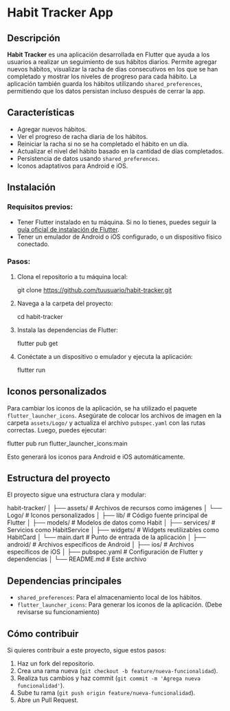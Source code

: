 # Habit Tracker App

## Descripción

**Habit Tracker** es una aplicación desarrollada en Flutter que ayuda a los usuarios a realizar un seguimiento de sus hábitos diarios. Permite agregar nuevos hábitos, visualizar la racha de días consecutivos en los que se han completado y mostrar los niveles de progreso para cada hábito. La aplicación también guarda los hábitos utilizando `shared_preferences`, permitiendo que los datos persistan incluso después de cerrar la app.

## Características

- Agregar nuevos hábitos.
- Ver el progreso de racha diaria de los hábitos.
- Reiniciar la racha si no se ha completado el hábito en un día.
- Actualizar el nivel del hábito basado en la cantidad de días completados.
- Persistencia de datos usando `shared_preferences`.
- Iconos adaptativos para Android e iOS.

## Instalación

### Requisitos previos:

- Tener Flutter instalado en tu máquina. Si no lo tienes, puedes seguir la [guía oficial de instalación de Flutter](https://flutter.dev/docs/get-started/install).
- Tener un emulador de Android o iOS configurado, o un dispositivo físico conectado.

### Pasos:

1. Clona el repositorio a tu máquina local:
   
   git clone https://github.com/tuusuario/habit-tracker.git

2. Navega a la carpeta del proyecto:

   cd habit-tracker

3. Instala las dependencias de Flutter:

   flutter pub get

4. Conéctate a un dispositivo o emulador y ejecuta la aplicación:

   flutter run

## Iconos personalizados

Para cambiar los iconos de la aplicación, se ha utilizado el paquete `flutter_launcher_icons`. Asegúrate de colocar los archivos de imagen en la carpeta `assets/Logo/` y actualiza el archivo `pubspec.yaml` con las rutas correctas. Luego, puedes ejecutar:

flutter pub run flutter_launcher_icons:main

Esto generará los iconos para Android e iOS automáticamente.

## Estructura del proyecto

El proyecto sigue una estructura clara y modular:

habit-tracker/
│
├── assets/               # Archivos de recursos como imágenes
│   └── Logo/             # Iconos personalizados
│
├── lib/                  # Código fuente principal de Flutter
│   ├── models/           # Modelos de datos como Habit
│   ├── services/         # Servicios como HabitService
│   ├── widgets/          # Widgets reutilizables como HabitCard
│   └── main.dart         # Punto de entrada de la aplicación
│
├── android/              # Archivos específicos de Android
│
├── ios/                  # Archivos específicos de iOS
│
├── pubspec.yaml          # Configuración de Flutter y dependencias
│
└── README.md             # Este archivo



## Dependencias principales

- `shared_preferences`: Para el almacenamiento local de los hábitos.
- `flutter_launcher_icons`: Para generar los iconos de la aplicación. (Debe revisarse su funcionamiento)

## Cómo contribuir

Si quieres contribuir a este proyecto, sigue estos pasos:

1. Haz un fork del repositorio.
2. Crea una rama nueva (`git checkout -b feature/nueva-funcionalidad`).
3. Realiza tus cambios y haz commit (`git commit -m 'Agrega nueva funcionalidad'`).
4. Sube tu rama (`git push origin feature/nueva-funcionalidad`).
5. Abre un Pull Request.

